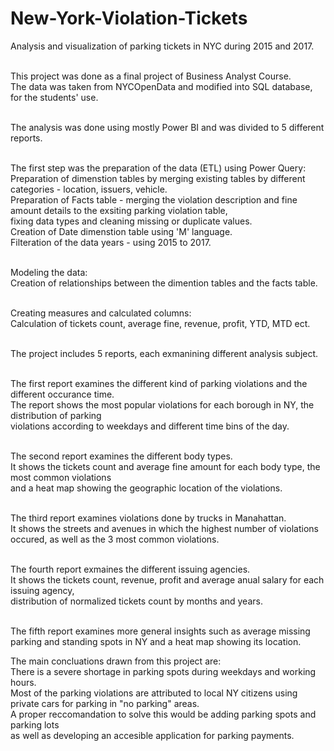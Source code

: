 # New-York-Violation-Tickets
 Analysis and visualization of parking tickets in NYC during 2015 and 2017. <br /> <br />

This project was done as a final project of Business Analyst Course. <br />
The data was taken from NYCOpenData and modified into SQL database, for the students' use. <br /> <br />

The analysis was done using mostly Power BI and was divided to 5 different reports.<br /><br />

The first step was the preparation of the data (ETL) using Power Query: <br />
Preparation of dimenstion tables by merging existing tables by different categories - location, issuers, vehicle. <br />
Preparation of Facts table - merging the violation description and fine amount details to the exsiting parking violation table, <br />
fixing data types and cleaning missing or duplicate values. <br />
Creation of Date dimenstion table using 'M' language. <br />
Filteration of the data years - using 2015 to 2017. <br /><br />


Modeling the data: <br />
Creation of relationships between the dimention tables and the facts table. <br /><br />


Creating measures and calculated columns: <br />
Calculation  of tickets count, average fine, revenue, profit, YTD, MTD ect. <br /><br />


The project includes 5 reports, each exmanining different analysis subject. <br /><br />

The first report examines the different kind of parking violations and the different occurance time. <br />
The report shows the most popular violations for each borough in NY, the distribution of parking <br />
violations according to weekdays and different time bins of the day. <br /><br />

The second report examines the different body types. <br />
It shows the tickets count and average fine amount for each body type, the most common violations <br />
and a heat map showing the geographic location of the violations. <br /><br />

The third report examines violations done by trucks in Manahattan. <br />
It shows the streets and avenues in which the highest number of violations occured, as well as the 3 most common violations. <br /><br />

The fourth report exmaines the different issuing agencies. <br />
It shows the tickets count, revenue, profit and average anual salary for each issuing agency, <br />
distribution of normalized tickets count by months and years. <br /><br />

The fifth report examines more general insights such as average missing parking and standing spots in NY and a heat map showing its location. <br />

The main concluations drawn from this project are: <br />
There is a severe shortage in parking spots during weekdays and working hours. <br />
Most of the parking violations are attributed to local NY citizens using private cars for parking in "no parking" areas. <br />
A proper reccomandation to solve this would be adding parking spots and parking lots  <br />
as well as developing an accesible application for parking payments.




